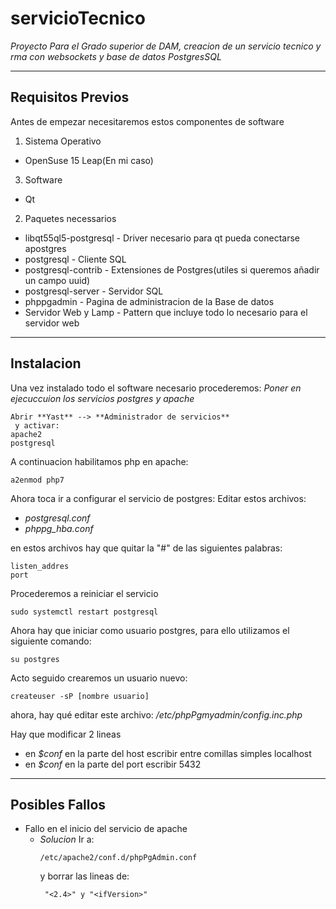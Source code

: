 # servicioTecnico
_Proyecto Para el Grado superior de DAM, creacion de un servicio tecnico y rma con websockets y base de datos PostgresSQL_

----------

## Requisitos Previos
Antes de empezar necesitaremos estos componentes de software
1. Sistema Operativo
 - OpenSuse 15 Leap(En mi caso)

3. Software
 - Qt

2. Paquetes necessarios
 - libqt55ql5-postgresql - Driver necesario para qt pueda conectarse apostgres
 - postgresql            - Cliente SQL
 - postgresql-contrib    - Extensiones de Postgres(utiles si queremos añadir un campo uuid)  
 - postgresql-server     - Servidor SQL
 - phppgadmin            - Pagina de administracion de la Base de datos 
 - Servidor Web y Lamp   - Pattern que incluye todo lo necesario para el servidor web

----------

## Instalacion
Una vez instalado todo el software necesario procederemos:
_Poner en ejecuccuion los servicios postgres y apache_
```
Abrir **Yast** --> **Administrador de servicios**
 y activar:
apache2
postgresql
```
A continuacion habilitamos php en apache:
```
a2enmod php7
```
Ahora toca ir a configurar el servicio de postgres: 
Editar estos archivos:

- _postgresql.conf_
- _phppg_hba.conf_

en estos archivos hay que quitar la "#" de las siguientes palabras:
```
listen_addres
port
```
Procederemos a reiniciar el servicio
```
sudo systemctl restart postgresql
```
Ahora hay que iniciar como usuario postgres, para ello utilizamos el siguiente comando:
```
su postgres
```
Acto seguido crearemos un usuario nuevo:
```
createuser -sP [nombre usuario]
```

ahora, hay qué editar este archivo:
_/etc/phpPgmyadmin/config.inc.php_


Hay que modificar 2 lineas
- en _$conf_  en la parte del host escribir entre comillas simples localhost
- en _$conf_  en la parte del port escribir 5432



----------

## Posibles Fallos
- Fallo en el inicio del servicio de apache
  - _Solucion_
    Ir a:
    ```
    /etc/apache2/conf.d/phpPgAdmin.conf
    ```
    y borrar las lineas de:
    ```
     "<2.4>" y "<ifVersion>"
    ```
 